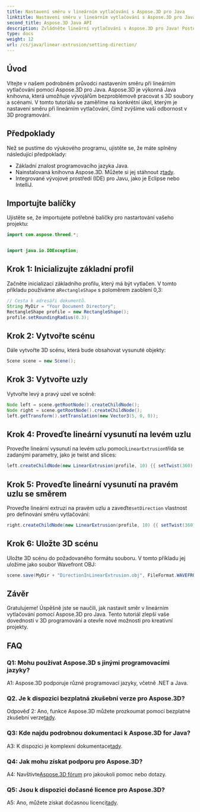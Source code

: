 ```yaml
---
title: Nastavení směru v lineárním vytlačování s Aspose.3D pro Java
linktitle: Nastavení směru v lineárním vytlačování s Aspose.3D pro Java
second_title: Aspose.3D Java API
description: Zvládněte lineární vytlačování s Aspose.3D pro Java! Postupujte podle našeho průvodce pro bezproblémové 3D programování. Stáhněte si nyní a zažijte strhující zážitek.
type: docs
weight: 12
url: /cs/java/linear-extrusion/setting-direction/
---
```

## Úvod

Vítejte v našem podrobném průvodci nastavením směru při lineárním vytlačování pomocí Aspose.3D pro Java. Aspose.3D je výkonná Java knihovna, která umožňuje vývojářům bezproblémově pracovat s 3D soubory a scénami. V tomto tutoriálu se zaměříme na konkrétní úkol, kterým je nastavení směru při lineárním vytlačování, čímž zvýšíme vaši odbornost v 3D programování.

## Předpoklady

Než se pustíme do výukového programu, ujistěte se, že máte splněny následující předpoklady:

- Základní znalost programovacího jazyka Java.
-  Nainstalovaná knihovna Aspose.3D. Můžete si jej stáhnout z[tady](https://releases.aspose.com/3d/java/).
- Integrované vývojové prostředí (IDE) pro Javu, jako je Eclipse nebo IntelliJ.

## Importujte balíčky

Ujistěte se, že importujete potřebné balíčky pro nastartování vašeho projektu:

```java
import com.aspose.threed.*;


import java.io.IOException;
```

## Krok 1: Inicializujte základní profil

 Začněte inicializací základního profilu, který má být vytlačen. V tomto příkladu používáme a`RectangleShape` s poloměrem zaoblení 0,3:

```java
// Cesta k adresáři dokumentů.
String MyDir = "Your Document Directory";
RectangleShape profile = new RectangleShape();
profile.setRoundingRadius(0.3);
```

## Krok 2: Vytvořte scénu

Dále vytvořte 3D scénu, která bude obsahovat vysunuté objekty:

```java
Scene scene = new Scene();
```

## Krok 3: Vytvořte uzly

Vytvořte levý a pravý uzel ve scéně:

```java
Node left = scene.getRootNode().createChildNode();
Node right = scene.getRootNode().createChildNode();
left.getTransform().setTranslation(new Vector3(5, 0, 0));
```

## Krok 4: Proveďte lineární vysunutí na levém uzlu

 Proveďte lineární vysunutí na levém uzlu pomocí`LinearExtrusion`třída se zadanými parametry, jako je twist and slices:

```java
left.createChildNode(new LinearExtrusion(profile, 10) {{ setTwist(360); setSlices(100); }});
```

## Krok 5: Proveďte lineární vysunutí na pravém uzlu se směrem

 Proveďte lineární extruzi na pravém uzlu a zaveďte`setDirection` vlastnost pro definování směru vytlačování:

```java
right.createChildNode(new LinearExtrusion(profile, 10) {{ setTwist(360); setSlices(100); setDirection(new Vector3(0.3, 0.2, 1));}});
```

## Krok 6: Uložte 3D scénu

Uložte 3D scénu do požadovaného formátu souboru. V tomto příkladu jej uložíme jako soubor Wavefront OBJ:

```java
scene.save(MyDir + "DirectionInLinearExtrusion.obj", FileFormat.WAVEFRONTOBJ);
```

## Závěr

Gratulujeme! Úspěšně jste se naučili, jak nastavit směr v lineárním vytlačování pomocí Aspose.3D pro Java. Tento tutoriál zlepší vaše dovednosti v 3D programování a otevře nové možnosti pro kreativní projekty.

## FAQ

### Q1: Mohu používat Aspose.3D s jinými programovacími jazyky?

A1: Aspose.3D podporuje různé programovací jazyky, včetně .NET a Java.

### Q2. Je k dispozici bezplatná zkušební verze pro Aspose.3D?

 Odpověď 2: Ano, funkce Aspose.3D můžete prozkoumat pomocí bezplatné zkušební verze[tady](https://releases.aspose.com/).

### Q3: Kde najdu podrobnou dokumentaci k Aspose.3D for Java?

 A3: K dispozici je komplexní dokumentace[tady](https://reference.aspose.com/3d/java/).

### Q4: Jak mohu získat podporu pro Aspose.3D?

 A4: Navštivte[Aspose.3D fórum](https://forum.aspose.com/c/3d/18) pro jakoukoli pomoc nebo dotazy.

### Q5: Jsou k dispozici dočasné licence pro Aspose.3D?

 A5: Ano, můžete získat dočasnou licenci[tady](https://purchase.aspose.com/temporary-license/).